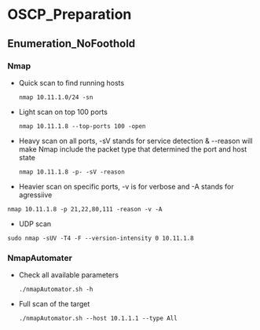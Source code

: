 # OSCP_Preparation


## Enumeration_NoFoothold
 ### Nmap 

 * Quick scan to find running hosts
   ```
   nmap 10.11.1.0/24 -sn 
   ```
 * Light scan on top 100 ports
   ```
   nmap 10.11.1.8 --top-ports 100 -open
   ```
 * Heavy scan on all ports, -sV stands for service detection & --reason will make Nmap include the packet type that determined the port and host state
   ```
   nmap 10.11.1.8 -p- -sV -reason
   ```
  * Heavier scan on specific ports, -v is for verbose and -A stands for agressiive
   ```
   nmap 10.11.1.8 -p 21,22,80,111 -reason -v -A 
   ```
  * UDP scan 
   ```
   sudo nmap -sUV -T4 -F --version-intensity 0 10.11.1.8
   ```
 ### NmapAutomater
 * Check all available parameters
   ```
   ./nmapAutomator.sh -h
   ```
* Full scan of the target 
  ```
  ./nmapAutomator.sh --host 10.1.1.1 --type All
  ```
  
